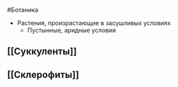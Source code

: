 #Ботаника 
- Растения, произрастающие в засушливых условиях 
	- Пустынные, аридные условия
## [[Суккуленты]]
## [[Склерофиты]] 